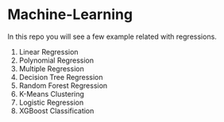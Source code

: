 # Machine-Learning
In this repo you will see a few example related with regressions.
1. Linear Regression
2. Polynomial Regression
3. Multiple Regression
4. Decision Tree Regression
5. Random Forest Regression
6. K-Means Clustering
7. Logistic Regression
8. XGBoost Classification
